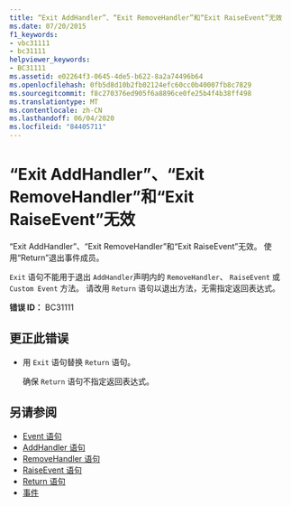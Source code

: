 ```yaml
---
title: “Exit AddHandler”、“Exit RemoveHandler”和“Exit RaiseEvent”无效
ms.date: 07/20/2015
f1_keywords:
- vbc31111
- bc31111
helpviewer_keywords:
- BC31111
ms.assetid: e02264f3-0645-4de5-b622-8a2a74496b64
ms.openlocfilehash: 0fb5d8d10b2fb02124efc60cc0b40007fb8c7829
ms.sourcegitcommit: f8c270376ed905f6a8896ce0fe25b4f4b38ff498
ms.translationtype: MT
ms.contentlocale: zh-CN
ms.lasthandoff: 06/04/2020
ms.locfileid: "84405711"
---
```

# <a name="exit-addhandler-exit-removehandler-and-exit-raiseevent-are-not-valid"></a>“Exit AddHandler”、“Exit RemoveHandler”和“Exit RaiseEvent”无效
“Exit AddHandler”、“Exit RemoveHandler”和“Exit RaiseEvent”无效。 使用“Return”退出事件成员。  
  
 `Exit` 语句不能用于退出 `AddHandler`声明内的 `RemoveHandler`、 `RaiseEvent` 或 `Custom Event` 方法。 请改用 `Return` 语句以退出方法，无需指定返回表达式。  
  
 **错误 ID：** BC31111  
  
## <a name="to-correct-this-error"></a>更正此错误  
  
- 用 `Exit` 语句替换 `Return` 语句。  
  
     确保 `Return` 语句不指定返回表达式。  
  
## <a name="see-also"></a>另请参阅

- [Event 语句](../language-reference/statements/event-statement.md)
- [AddHandler 语句](../language-reference/statements/addhandler-statement.md)
- [RemoveHandler 语句](../language-reference/statements/removehandler-statement.md)
- [RaiseEvent 语句](../language-reference/statements/raiseevent-statement.md)
- [Return 语句](../language-reference/statements/return-statement.md)
- [事件](../programming-guide/language-features/events/index.md)
